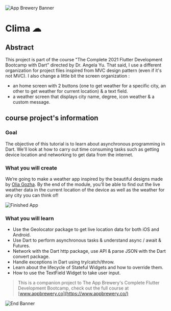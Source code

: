 ![App Brewery Banner](https://github.com/londonappbrewery/Images/blob/master/AppBreweryBanner.png)


# Clima ☁

## Abstract 
This project is part of the course "The Complete 2021 Flutter Development Bootcamp with Dart" directed by Dr. Angela Yu. 
That said, I use a different organization for project files inspired from MVC design pattern (even if it's not MVC).
I also change a little bit the screen organization : 
 - an home screen with 2 buttons (one to get weather for a specific city, an other to get weather for current location) & a text field.
 - a weather screen that displays city name, degree, icon weather & a custom message. 

## course project's information

### Goal
The objective of this tutorial is to learn about asynchronous programming in Dart. We'll look at how to carry out time consuming tasks such as getting device location and networking to get data from the internet. 

### What you will create
We’re going to make a weather app inspired by the beautiful designs made by [Olia Gozha](https://dribbble.com/shots/4663154-). By the end of the module, you'll be able to find out the live weather data in the current location of the device as well as the weather for any city you can think of!

![Finished App](https://github.com/londonappbrewery/Images/blob/master/clima-demo.gif)

### What you will learn
- Use the Geolocator package to get live location data for both iOS and Android.
- Use Dart to perform asynchronous tasks & understand async / await & Futures.
- Network with the Dart http package, use API & parse JSON with the Dart convert package.
- Handle exceptions in Dart using try/catch/throw.
- Learn about the lifecycle of Stateful Widgets and how to override them.
- How to use the TextField Widget to take user input.

>This is a companion project to The App Brewery's Complete Flutter Development Bootcamp, check out the full course at [www.appbrewery.co](https://www.appbrewery.co/)

![End Banner](https://github.com/londonappbrewery/Images/blob/master/readme-end-banner.png)
